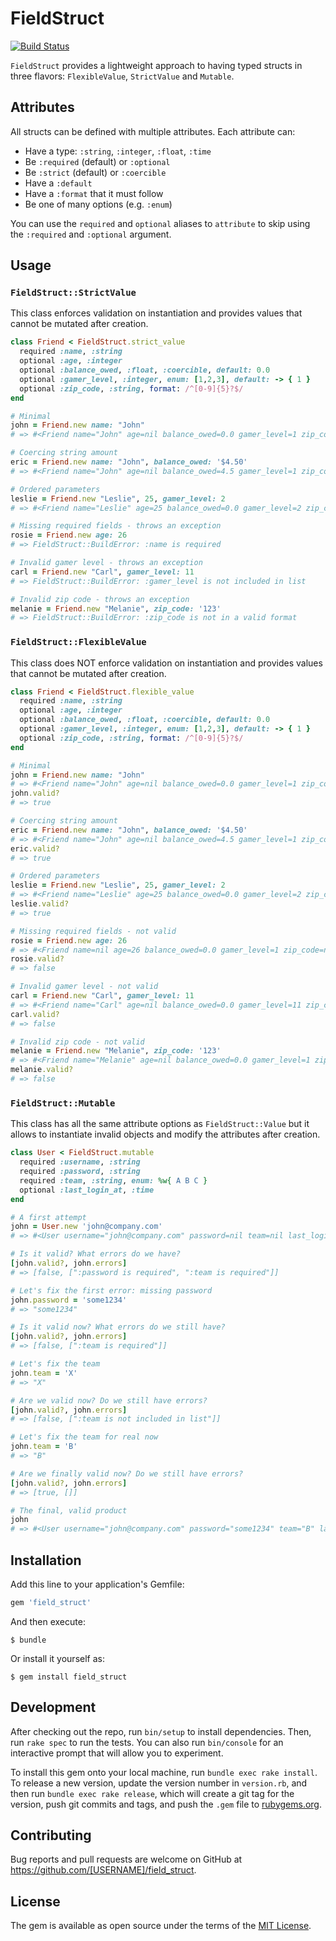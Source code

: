 # FieldStruct

[![Build Status](https://jenkins.smpl.ch/buildStatus/icon?job=github/field_struct/master)](https://jenkins.smpl.ch/job/github/field_struct/master)

`FieldStruct` provides a lightweight approach to having typed structs in three flavors: `FlexibleValue`, `StrictValue` and `Mutable`.

## Attributes   

All structs can be defined with multiple attributes. Each attribute can:

* Have a type: `:string`, `:integer`, `:float`, `:time`
* Be `:required` (default) or `:optional`
* Be `:strict` (default) or `:coercible`
* Have a `:default`
* Have a `:format` that it must follow
* Be one of many options (e.g. `:enum`)

You can use the `required` and `optional` aliases to `attribute` to skip using the `:required` and `:optional` argument. 

## Usage

### `FieldStruct::StrictValue` 

This class enforces validation on instantiation and provides values that cannot be mutated after creation.

```ruby
class Friend < FieldStruct.strict_value
  required :name, :string
  optional :age, :integer
  optional :balance_owed, :float, :coercible, default: 0.0
  optional :gamer_level, :integer, enum: [1,2,3], default: -> { 1 }  
  optional :zip_code, :string, format: /^[0-9]{5}?$/  
end

# Minimal
john = Friend.new name: "John"
# => #<Friend name="John" age=nil balance_owed=0.0 gamer_level=1 zip_code=nil>

# Coercing string amount
eric = Friend.new name: "John", balance_owed: '$4.50'
# => #<Friend name="John" age=nil balance_owed=4.5 gamer_level=1 zip_code=nil>

# Ordered parameters 
leslie = Friend.new "Leslie", 25, gamer_level: 2 
# => #<Friend name="Leslie" age=25 balance_owed=0.0 gamer_level=2 zip_code=nil>

# Missing required fields - throws an exception
rosie = Friend.new age: 26
# => FieldStruct::BuildError: :name is required

# Invalid gamer level - throws an exception
carl = Friend.new "Carl", gamer_level: 11
# => FieldStruct::BuildError: :gamer_level is not included in list  

# Invalid zip code - throws an exception
melanie = Friend.new "Melanie", zip_code: '123'
# => FieldStruct::BuildError: :zip_code is not in a valid format  
``` 

### `FieldStruct::FlexibleValue` 

This class does NOT enforce validation on instantiation and provides values that cannot be mutated after creation.

```ruby
class Friend < FieldStruct.flexible_value
  required :name, :string
  optional :age, :integer
  optional :balance_owed, :float, :coercible, default: 0.0
  optional :gamer_level, :integer, enum: [1,2,3], default: -> { 1 }  
  optional :zip_code, :string, format: /^[0-9]{5}?$/  
end

# Minimal
john = Friend.new name: "John"
# => #<Friend name="John" age=nil balance_owed=0.0 gamer_level=1 zip_code=nil>
john.valid?
# => true 

# Coercing string amount
eric = Friend.new name: "John", balance_owed: '$4.50'
# => #<Friend name="John" age=nil balance_owed=4.5 gamer_level=1 zip_code=nil>
eric.valid?
# => true

# Ordered parameters 
leslie = Friend.new "Leslie", 25, gamer_level: 2 
# => #<Friend name="Leslie" age=25 balance_owed=0.0 gamer_level=2 zip_code=nil>
leslie.valid?
# => true

# Missing required fields - not valid
rosie = Friend.new age: 26
# => #<Friend name=nil age=26 balance_owed=0.0 gamer_level=1 zip_code=nil>
rosie.valid?
# => false

# Invalid gamer level - not valid
carl = Friend.new "Carl", gamer_level: 11
# => #<Friend name="Carl" age=nil balance_owed=0.0 gamer_level=11 zip_code=nil>  
carl.valid?
# => false

# Invalid zip code - not valid
melanie = Friend.new "Melanie", zip_code: '123'
# => #<Friend name="Melanie" age=nil balance_owed=0.0 gamer_level=1 zip_code="123">
melanie.valid?
# => false  
``` 

### `FieldStruct::Mutable`
 
This class has all the same attribute options as `FieldStruct::Value` 
but it allows to instantiate invalid objects and modify the attributes after creation.

```ruby
class User < FieldStruct.mutable
  required :username, :string
  required :password, :string
  required :team, :string, enum: %w{ A B C }
  optional :last_login_at, :time
end

# A first attempt 
john = User.new 'john@company.com'
# => #<User username="john@company.com" password=nil team=nil last_login_at=nil>

# Is it valid? What errors do we have? 
[john.valid?, john.errors]
# => [false, [":password is required", ":team is required"]]

# Let's fix the first error: missing password 
john.password = 'some1234'
# => "some1234"

# Is it valid now? What errors do we still have? 
[john.valid?, john.errors]
# => [false, [":team is required"]]

# Let's fix the team
john.team = 'X'
# => "X"

# Are we valid now? Do we still have errors?
[john.valid?, john.errors]
# => [false, [":team is not included in list"]]

# Let's fix the team for real now
john.team = 'B'
# => "B"

# Are we finally valid now? Do we still have errors?
[john.valid?, john.errors]
# => [true, []]

# The final, valid product
john
# => #<User username="john@company.com" password="some1234" team="B" last_login_at=nil> 
``` 

## Installation

Add this line to your application's Gemfile:

```ruby
gem 'field_struct'
```

And then execute:

    $ bundle

Or install it yourself as:

    $ gem install field_struct

## Development

After checking out the repo, run `bin/setup` to install dependencies. Then, run `rake spec` to run the tests. You can also run `bin/console` for an interactive prompt that will allow you to experiment.

To install this gem onto your local machine, run `bundle exec rake install`. To release a new version, update the version number in `version.rb`, and then run `bundle exec rake release`, which will create a git tag for the version, push git commits and tags, and push the `.gem` file to [rubygems.org](https://rubygems.org).

## Contributing

Bug reports and pull requests are welcome on GitHub at https://github.com/[USERNAME]/field_struct.

## License

The gem is available as open source under the terms of the [MIT License](https://opensource.org/licenses/MIT).
